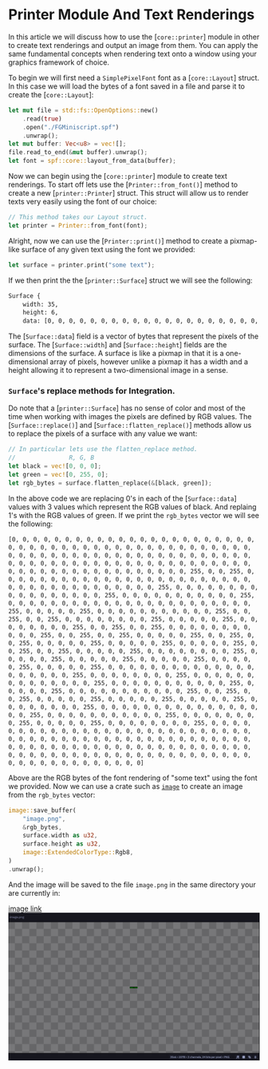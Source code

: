 # Printer Module And Text Renderings

In this article we will discuss how to use the [`core::printer`] module in other to create text
renderings and output an image from them. You can apply the same fundamental concepts when rendering
text onto a window using your graphics framework of choice.

To begin we will first need a `SimplePixelFont` font as a [`core::Layout`] struct. In this case we will
load the bytes of a font saved in a file and parse it to create the [`core::Layout`]:

```rs
let mut file = std::fs::OpenOptions::new()
    .read(true)
    .open("./FGMiniscript.spf")
    .unwrap();
let mut buffer: Vec<u8> = vec![];
file.read_to_end(&mut buffer).unwrap();
let font = spf::core::layout_from_data(buffer);
```

Now we can begin using the [`core::printer`] module to create text renderings. To start off lets use
the [`Printer::from_font()`] method to create a new [`printer::Printer`] struct. This struct will allow
us to render texts very easily using the font of our choice:

```rs
// This method takes our Layout struct.
let printer = Printer::from_font(font);
```

Alright, now we can use the [`Printer::print()`] method to create a pixmap-like surface of any given
text using the font we provided:

```rs
let surface = printer.print("some text");
```

If we then print the the [`printer::Surface`] struct we will see the following:

```sh
Surface {
    width: 35,
    height: 6,
    data: [0, 0, 0, 0, 0, 0, 0, 0, 0, 0, 0, 0, 0, 0, 0, 0, 0, 0, 0, 0, 0, 0, 0, 0, 0, 0, 0, 0, 0, 0, 0, 0, 0, 0, 0, 0, 1, 1, 0, 0, 0, 0, 0, 0, 0, 0, 0, 0, 0, 0, 1, 0, 0, 0, 0, 0, 1, 0, 0, 0, 1, 0, 0, 0, 0, 0, 0, 0, 1, 0, 1, 0, 0, 0, 1, 1, 1, 0, 0, 1, 0, 1, 0, 0, 1, 1, 1, 0, 0, 0, 1, 1, 1, 0, 1, 1, 1, 0, 1, 0, 1, 0, 1, 1, 1, 0, 1, 0, 0, 1, 0, 1, 0, 1, 0, 1, 0, 1, 0, 1, 0, 0, 0, 0, 0, 0, 1, 0, 0, 1, 0, 0, 0, 0, 1, 0, 0, 0, 1, 0, 1, 0, 0, 0, 1, 1, 1, 0, 1, 0, 1, 0, 1, 0, 0, 1, 0, 0, 0, 0, 0, 1, 0, 0, 0, 1, 0, 0, 1, 0, 1, 0, 0, 1, 0, 0, 0, 0, 0, 0, 0, 0, 0, 0, 0, 0, 0, 0, 0, 0, 0, 0, 0, 0, 0, 0, 0, 0, 0, 0, 0, 0, 0, 0, 0, 0, 0, 0, 0, 0] }
```

The [`Surface::data`] field is a vector of bytes that represent the pixels of the surface. The
[`Surface::width`] and [`Surface::height`] fields are the dimensions of the surface. A surface is like
a pixmap in that it is a one-dimensional array of pixels, however unlike a pixmap it has a width and a
height allowing it to represent a two-dimensional image in a sense.

### `Surface`'s replace methods for Integration.

Do note that a [`printer::Surface`] has no sense of color and most of the time when working with images
the pixels are defined by RGB values. The [`Surface::replace()`] and [`Surface::flatten_replace()`]
methods allow us to replace the pixels of a surface with any value we want:

```rs
// In particular lets use the flatten_replace method.
//               R, G, B
let black = vec![0, 0, 0];
let green = vec![0, 255, 0];
let rgb_bytes = surface.flatten_replace(&[black, green]);
```

In the above code we are replacing 0's in each of the [`Surface::data`] values with 3 values which
represent the RGB values of black. And replaing 1's with the RGB values of green. If we print the
`rgb_bytes` vector we will see the following:

```
[0, 0, 0, 0, 0, 0, 0, 0, 0, 0, 0, 0, 0, 0, 0, 0, 0, 0, 0, 0, 0, 0, 0, 0, 0, 0, 0, 0, 0, 0, 0, 0, 0, 0, 0, 0, 0, 0, 0, 0, 0, 0, 0, 0, 0, 0, 0, 0, 0, 0, 0, 0, 0, 0, 0, 0, 0, 0, 0, 0, 0, 0, 0, 0, 0, 0, 0, 0, 0, 0, 0, 0, 0, 0, 0, 0, 0, 0, 0, 0, 0, 0, 0, 0, 0, 0, 0, 0, 0, 0, 0, 0, 0, 0, 0, 0, 0, 0, 0, 0, 0, 0, 0, 0, 0, 0, 0, 0, 0, 255, 0, 0, 255, 0, 0, 0, 0, 0, 0, 0, 0, 0, 0, 0, 0, 0, 0, 0, 0, 0, 0, 0, 0, 0, 0, 0, 0, 0, 0, 0, 0, 0, 0, 0, 0, 0, 0, 0, 0, 0, 0, 255, 0, 0, 0, 0, 0, 0, 0, 0, 0, 0, 0, 0, 0, 0, 0, 0, 0, 255, 0, 0, 0, 0, 0, 0, 0, 0, 0, 0, 0, 255, 0, 0, 0, 0, 0, 0, 0, 0, 0, 0, 0, 0, 0, 0, 0, 0, 0, 0, 0, 0, 0, 0, 0, 255, 0, 0, 0, 0, 0, 255, 0, 0, 0, 0, 0, 0, 0, 0, 0, 0, 0, 255, 0, 0, 255, 0, 0, 255, 0, 0, 0, 0, 0, 0, 0, 0, 255, 0, 0, 0, 0, 0, 255, 0, 0, 0, 0, 0, 0, 0, 0, 255, 0, 0, 255, 0, 0, 255, 0, 0, 0, 0, 0, 0, 0, 0, 0, 0, 0, 255, 0, 0, 255, 0, 0, 255, 0, 0, 0, 0, 0, 255, 0, 0, 255, 0, 0, 255, 0, 0, 0, 0, 0, 255, 0, 0, 0, 0, 0, 255, 0, 0, 0, 0, 0, 255, 0, 0, 255, 0, 0, 255, 0, 0, 0, 0, 0, 255, 0, 0, 0, 0, 0, 0, 0, 0, 255, 0, 0, 0, 0, 0, 255, 0, 0, 0, 0, 0, 255, 0, 0, 0, 0, 0, 255, 0, 0, 0, 0, 0, 255, 0, 0, 0, 0, 0, 255, 0, 0, 0, 0, 0, 0, 0, 0, 0, 0, 0, 0, 0, 0, 0, 0, 0, 0, 0, 0, 255, 0, 0, 0, 0, 0, 0, 0, 0, 255, 0, 0, 0, 0, 0, 0, 0, 0, 0, 0, 0, 0, 0, 0, 255, 0, 0, 0, 0, 0, 0, 0, 0, 0, 0, 0, 255, 0, 0, 0, 0, 0, 255, 0, 0, 0, 0, 0, 0, 0, 0, 0, 0, 0, 255, 0, 0, 255, 0, 0, 255, 0, 0, 0, 0, 0, 255, 0, 0, 0, 0, 0, 255, 0, 0, 0, 0, 0, 255, 0, 0, 0, 0, 0, 0, 0, 0, 255, 0, 0, 0, 0, 0, 0, 0, 0, 0, 0, 0, 0, 0, 0, 0, 0, 0, 255, 0, 0, 0, 0, 0, 0, 0, 0, 0, 0, 0, 255, 0, 0, 0, 0, 0, 0, 0, 0, 255, 0, 0, 0, 0, 0, 255, 0, 0, 0, 0, 0, 0, 0, 0, 255, 0, 0, 0, 0, 0, 0, 0, 0, 0, 0, 0, 0, 0, 0, 0, 0, 0, 0, 0, 0, 0, 0, 0, 0, 0, 0, 0, 0, 0, 0, 0, 0, 0, 0, 0, 0, 0, 0, 0, 0, 0, 0, 0, 0, 0, 0, 0, 0, 0, 0, 0, 0, 0, 0, 0, 0, 0, 0, 0, 0, 0, 0, 0, 0, 0, 0, 0, 0, 0, 0, 0, 0, 0, 0, 0, 0, 0, 0, 0, 0, 0, 0, 0, 0, 0, 0, 0, 0, 0, 0, 0, 0, 0, 0, 0, 0, 0, 0, 0, 0, 0, 0, 0, 0, 0, 0, 0, 0, 0]
```

Above are the RGB bytes of the font rendering of "some text" using the font we provided. Now we can
use a crate such as [`image`](https://crates.io/crates/image) to create an image from the
`rgb_bytes` vector:

```rs
image::save_buffer(
    "image.png",
    &rgb_bytes,
    surface.width as u32,
    surface.height as u32,
    image::ExtendedColorType::Rgb8,
)
.unwrap();
```

And the image will be saved to the file `image.png` in the same directory your are currently in:

[image link](https://github.com/The-Nice-One/spf.rs/blob/main/res/articles/res/printerRenderedsome_text.png)
![](./res/printerRenderedsome_text.png)
